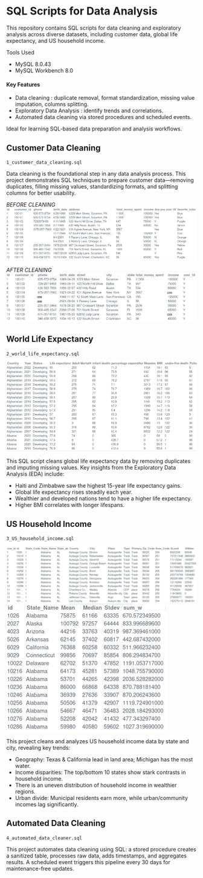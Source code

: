 # SQL Scripts for Data Analysis

This repository contains SQL scripts for data cleaning and exploratory analysis across diverse datasets, including customer data, global life expectancy, and US household income. 

Tools Used
- MySQL 8.0.43
- MySQL Workbench 8.0

#### Key Features
- Data cleaning : duplicate removal, format standardization, missing value imputation, columns splitting.
- Exploratory Data Analysis : identify trends and correlations.
- Automated data cleaning via stored procedures and scheduled events.

Ideal for learning SQL-based data preparation and analysis workflows.


## Customer Data Cleaning

```
1_customer_data_cleaning.sql
```

Data cleaning is the foundational step in any data analysis process. This project demonstrates SQL techniques to prepare customer data—removing duplicates, filling missing values, standardizing formats, and splitting columns for better usability.

*BEFORE CLEANING*
![Alt Text](img/customer_1.png)

*AFTER CLEANING*
![Alt Text](img/customer_2.png)

## World Life Expectancy

```
2_world_life_expectancy.sql
```

![Alt Text](img/world_life_expectancy.png)

This SQL script cleans global life expectancy data by removing duplicates and imputing missing values. Key insights from the Exploratory Data Analysis (EDA) include:
- Haiti and Zimbabwe saw the highest 15-year life expectancy gains.
- Global life expectancy rises steadily each year.
- Wealthier and developed nations tend to have a higher life expectancy.
- Higher BMI correlates with longer lifespans.


## US Household Income

```
3_US_household_income.sql
```

![Alt Text](img/US_income_1.png)
![Alt Text](img/US_income_2.png)

This project cleans and analyzes US household income data by state and city, revealing key trends:
- Geography: Texas & California lead in land area; Michigan has the most water.
- Income disparities: The top/bottom 10 states show stark contrasts in household income.
- There is an uneven distribution of household income in wealthier regions.
- Urban divide: Municipal residents earn more, while urban/community incomes lag significantly.


## Automated Data Cleaning

```
4_automated_data_cleaner.sql
```

This project automates data cleaning using SQL: a stored procedure creates a sanitized table, processes raw data, adds timestamps, and aggregates results. A scheduled event triggers this pipeline every 30 days for maintenance-free updates.



